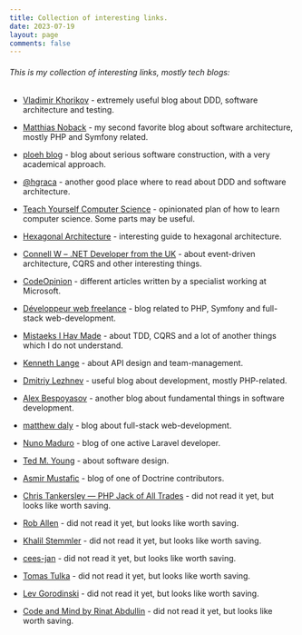 ```yaml
---
title: Collection of interesting links.
date: 2023-07-19
layout: page
comments: false
---
```


###### This is my collection of interesting links, mostly tech blogs:

- [Vladimir Khorikov](https://khorikov.org/) - extremely useful blog about DDD, software architecture and testing.

- [Matthias Noback](https://matthiasnoback.nl/) - my second favorite blog about software architecture, mostly PHP and Symfony related. 

- [ploeh blog](https://blog.ploeh.dk/) - blog about serious software construction, with a very academical approach.

- [@hgraca](https://herbertograca.com/) - another good place where to read about DDD and software architecture.

- [Teach Yourself Computer Science](https://teachyourselfcs.com/) - opinionated plan of how to learn computer science. Some parts may be useful.

- [Hexagonal Architecture](https://jmgarridopaz.github.io) - interesting guide to hexagonal architecture.

- [Connell W – .NET Developer from the UK](https://www.connell.dev/) - about event-driven architecture, CQRS and other interesting things.

- [CodeOpinion](https://codeopinion.com/) - different articles written by a specialist working at Microsoft.

- [Développeur web freelance](https://www.michaelperrin.fr/blog) - blog related to PHP, Symfony and full-stack web-development.

- [Mistaeks I Hav Made](http://www.natpryce.com/index.html) - about TDD, CQRS and a lot of another things which I do not understand.

- [Kenneth Lange](https://kennethlange.com/) - about API design and team-management.

- [Dmitriy Lezhnev](https://lessthan12ms.com/) - useful blog about development, mostly PHP-related.

- [Alex Bespoyasov](https://bespoyasov.me/) - another blog about fundamental things in software development.

- [matthew daly](https://matthewdaly.co.uk/) - blog about full-stack web-development.

- [Nuno Maduro](https://nunomaduro.com/) - blog of one active Laravel developer.

- [Ted M. Young](https://ted.dev/) - about software design.

- [Asmir Mustafic](https://www.goetas.com/blog/) - blog of one of Doctrine contributors.

- [Chris Tankersley — PHP Jack of All Trades](https://ctankersley.com/blog/) - did not read it yet, but looks like worth saving.

- [Rob Allen](https://akrabat.com/) - did not read it yet, but looks like worth saving.

- [Khalil Stemmler](https://khalilstemmler.com/articles) - did not read it yet, but looks like worth saving.

- [cees-jan](https://blog.wyrihaximus.net/) - did not read it yet, but looks like worth saving. 

- [Tomas Tulka](https://blog.ttulka.com/about/) - did not read it yet, but looks like worth saving.

- [Lev Gorodinski](http://gorodinski.com/) - did not read it yet, but looks like worth saving.

- [Code and Mind by Rinat Abdullin](https://abdullin.com/) - did not read it yet, but looks like worth saving.